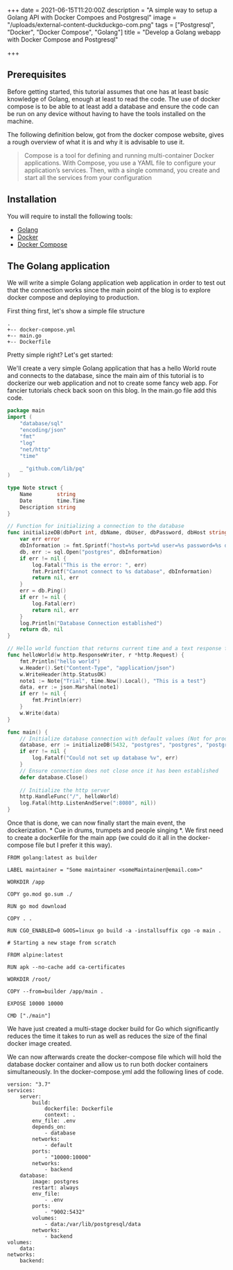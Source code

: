 +++
date = 2021-06-15T11:20:00Z
description = "A simple way to setup a Golang API with Docker Compoes and Postgresql"
image = "/uploads/external-content-duckduckgo-com.png"
tags = ["Postgresql", "Docker", "Docker Compose", "Golang"]
title = "Develop a Golang webapp with Docker Compose and Postgresql"

+++
## Prerequisites

Before getting started, this tutorial assumes that one has at least basic knowledge of Golang, enough at least to read the code. The use of docker compose is to be able to at least add a database and ensure the code can be run on any device without having to have the tools installed on the machine.

The following definition below, got from the docker compose website, gives a rough overview of what it is and why it is advisable to use it.

> Compose is a tool for defining and running multi-container Docker applications. With Compose, you use a YAML file to configure your application’s services. Then, with a single command, you create and start all the services from your configuration

## Installation

You will require to install the following tools:

* [Golang](https://golang.org/dl/)
* [Docker](https://docs.docker.com/get-docker/)
* [Docker Compose](https://docs.docker.com/compose/install/)

## The Golang application

We will write a simple Golang application web application in order to test out that the connection works since the main point of the blog is to explore docker compose and deploying to production.

First thing first, let's show a simple file structure

    .
    +-- docker-compose.yml
    +-- main.go
    +-- Dockerfile

Pretty simple right? Let's get started:

We'll create a very simple Golang application that has a hello World route and connects to the database, since the main aim of this tutorial is to dockerize our web application and not to create some fancy web app. For fancier tutorials check back soon on this blog. In the main.go file add this code.

```go
package main
import (
	"database/sql"
	"encoding/json"
	"fmt"
	"log"
	"net/http"
	"time"
    
    _ "github.com/lib/pq"
)

type Note struct {
	Name        string
	Date        time.Time
	Description string
}

// Function for initializing a connection to the database
func initializeDB(dbPort int, dbName, dbUser, dbPassword, dbHost string) (*sql.DB, error) {
	var err error
	dbInformation := fmt.Sprintf("host=%s port=%d user=%s password=%s dbname=%s sslmode=disable", dbHost, 5432, dbUser, dbPassword, dbName)
	db, err := sql.Open("postgres", dbInformation)
	if err != nil {
		log.Fatal("This is the error: ", err)
		fmt.Printf("Cannot connect to %s database", dbInformation)
		return nil, err
	}
	err = db.Ping()
	if err != nil {
		log.Fatal(err)
		return nil, err
	}
	log.Println("Database Connection established")
	return db, nil
}

// Hello world function that returns current time and a text response from the struct created above
func helloWorld(w http.ResponseWriter, r *http.Request) {
	fmt.Println("hello world")
	w.Header().Set("Content-Type", "application/json")
	w.WriteHeader(http.StatusOK)
	note1 := Note{"Trial", time.Now().Local(), "This is a test"}
	data, err := json.Marshal(note1)
	if err != nil {
		fmt.Println(err)
	}
	w.Write(data)
}

func main() {
	// Initialize database connection with default values (Not for production purposes
	database, err := initializeDB(5432, "postgres", "postgres", "postgres", "postgres")
	if err != nil {
		log.Fatalf("Could not set up database %v", err)
	}
    // Ensure connection does not close once it has been established
	defer database.Close()
    
    // Initialize the http server
	http.HandleFunc("/", helloWorld)
	log.Fatal(http.ListenAndServe(":8080", nil))
}
```

Once that is done, we can now finally start the main event, the dockerization. * Cue in drums, trumpets and people singing *. We first need to create a dockerfile for the main app (we could do it all in the docker-compose file but I prefer it this way).

    FROM golang:latest as builder 
    
    LABEL maintainer = "Some maintainer <someMaintainer@email.com>"
    
    WORKDIR /app
    
    COPY go.mod go.sum ./
    
    RUN go mod download
    
    COPY . .
    
    RUN CGO_ENABLED=0 GOOS=linux go build -a -installsuffix cgo -o main .
    
    # Starting a new stage from scratch 
    
    FROM alpine:latest
    
    RUN apk --no-cache add ca-certificates
    
    WORKDIR /root/
    
    COPY --from=builder /app/main .
    
    EXPOSE 10000 10000
    
    CMD ["./main"]

We have just created a multi-stage docker build for Go which significantly reduces the time it takes to run as well as reduces the size of the final docker image created. 

We can now afterwards create the docker-compose file which will hold the database docker container and allow us to run both docker containers simultaneously. In the docker-compose.yml add the following lines of code.

    version: "3.7"
    services: 
        server:
            build:
                dockerfile: Dockerfile
                context: .
            env_file: .env
            depends_on:
                - database
            networks:
                - default
            ports:
                - "10000:10000"
            networks:
                - backend
        database:
            image: postgres
            restart: always
            env_file: 
                - .env
            ports:
                - "9002:5432"
            volumes: 
                - data:/var/lib/postgresql/data
            networks:
                - backend
    volumes:
        data:
    networks:
        backend:

